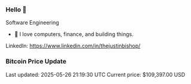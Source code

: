 ### Hello 🤙  

Software Engineering

- 🔭 I love computers, finance, and building things.
  
LinkedIn: https://www.linkedin.com/in/thejustinbishop/  






























































































































































































































































































































































































































































### Bitcoin Price Update
Last updated: 2025-05-26 21:19:30 UTC
Current price: $109,397.00 USD
